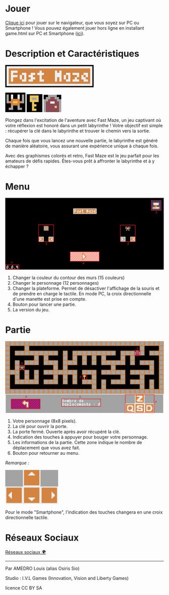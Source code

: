 # Jouer

[Clique ici](https://osiris-sio.itch.io/fast-maze) pour jouer sur le navigateur, que vous soyez sur PC ou Smartphone !
Vous pouvez également jouer hors ligne en installant game.html sur PC et Smartphone ([ici](https://github.com/Osiris-Sio/Fast-Maze/blob/main/game.html)).

# Description et Caractéristiques

<img src="res/titre.png" />

<img src="res/crabe.png" /> <img src="res/cle.png" /> <img src="res/sortie.png" />

Plongez dans l'excitation de l'aventure avec Fast Maze, un jeu captivant où votre réflexion est honoré dans un petit labyrinthe ! Votre objectif est simple : récupérer la clé dans le labyrinthe et trouver le chemin vers la sortie.

Chaque fois que vous lancez une nouvelle partie, le labyrinthe est généré de manière aléatoire, vous assurant une expérience unique à chaque fois.

Avec des graphismes colorés et retro, Fast Maze est le jeu parfait pour les amateurs de défis rapides. Êtes-vous prêt à affronter le labyrinthe et à y échapper ?

# Menu

<img src="res/menu.png" style="zoom: 50%;"/>

1. Changer la couleur du contour des murs (15 couleurs)
2. Changer le personnage (12 personnages)
3. Changer la plateforme. Permet de désactiver l'affichage de la souris et de prendre en charge le tactile. 
En mode PC, la croix directionnelle d'une manette est prise en compte.
4. Bouton pour lancer une partie.
5. La version du jeu.

# Partie

<img src="res/partie.png" style="zoom: 50%;"/>

1. Votre personnage (8x8 pixels).
2. La clé pour ouvrir la porte.
3. La porte fermé. Ouverte après avoir récupéré la clé.
4. Indication des touches à appuyer pour bouger votre personnage.
5. Les informations de la partie. Cette zone indique le nombre de déplacement que vous avez fait.
6. Bouton pour retourner au menu.

_Remarque :_

<img src="res/tactile.png" style="zoom: 50%;"/>

Pour le mode "Smartphone", l'indication des touches changera en une croix directionnelle tactile.

# Réseaux Sociaux

[Réseaux sociaux 🌍](https://linktr.ee/osiris_sio)

________

Par AMEDRO Louis (alias Osiris Sio)

Studio : I.V.L Games (Innovation, Vision and Liberty Games)

licence CC BY SA
